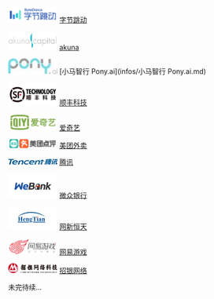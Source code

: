 <img src="assets/logo-字节跳动.png" width="100px">  [字节跳动](infos/字节跳动.md)

<img src="assets/logo-akuna.png" width="100px">  [akuna](infos/akuna.md)

<img src="assets/logo-小马智行 Pony.ai.jpg" width="100px">  [小马智行 Pony.ai](infos/小马智行 Pony.ai.md)

<img src="assets/logo-顺丰科技.png" width="100px">  [顺丰科技](infos/顺丰科技.md)

<img src="assets/logo-爱奇艺.png" width="100px">  [爱奇艺](infos/爱奇艺.md)

<img src="assets/logo-美团外卖.png" width="100px">  [美团外卖](infos/美团外卖.md)

<img src="assets/logo-腾讯.png" width="100px">  [腾讯](infos/腾讯.md)

<img src="assets/logo-微众银行.png" width="100px">  [微众银行](infos/微众银行.md)

<img src="assets/logo-网新恒天.png" width="100px">  [网新恒天](infos/网新恒天.md)

<img src="assets/logo-网易游戏.png" width="100px">  [网易游戏](infos/网易游戏.md)

<img src="assets/logo-招银网络.png" width="100px">  [招银网络](infos/招银网络.md)



未完待续...

